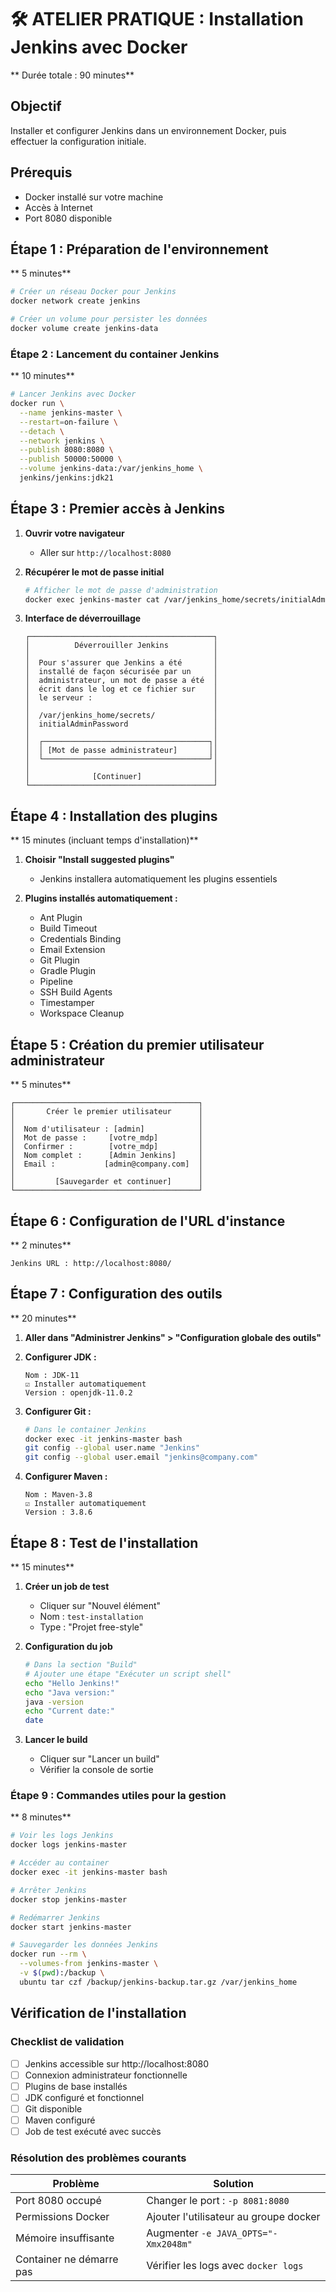 # 🛠️ ATELIER PRATIQUE : Installation Jenkins avec Docker
** Durée totale : 90 minutes**

## Objectif
Installer et configurer Jenkins dans un environnement Docker, puis effectuer la configuration initiale.

## Prérequis
- Docker installé sur votre machine
- Accès à Internet
- Port 8080 disponible

## Étape 1 : Préparation de l'environnement
** 5 minutes**

```bash
# Créer un réseau Docker pour Jenkins
docker network create jenkins

# Créer un volume pour persister les données
docker volume create jenkins-data
```

### Étape 2 : Lancement du container Jenkins
** 10 minutes**

```bash
# Lancer Jenkins avec Docker
docker run \
  --name jenkins-master \
  --restart=on-failure \
  --detach \
  --network jenkins \
  --publish 8080:8080 \
  --publish 50000:50000 \
  --volume jenkins-data:/var/jenkins_home \
  jenkins/jenkins:jdk21
```

## Étape 3 : Premier accès à Jenkins

1. **Ouvrir votre navigateur**
   - Aller sur `http://localhost:8080`

2. **Récupérer le mot de passe initial**
   ```bash
   # Afficher le mot de passe d'administration
   docker exec jenkins-master cat /var/jenkins_home/secrets/initialAdminPassword
   ```

3. **Interface de déverrouillage**
   ```
   ┌─────────────────────────────────────────┐
   │          Déverrouiller Jenkins          │
   │                                         │
   │  Pour s'assurer que Jenkins a été       │
   │  installé de façon sécurisée par un     │
   │  administrateur, un mot de passe a été  │
   │  écrit dans le log et ce fichier sur    │
   │  le serveur :                           │
   │                                         │
   │  /var/jenkins_home/secrets/             │
   │  initialAdminPassword                   │
   │                                         │
   │  ┌─────────────────────────────────────┐│
   │  │ [Mot de passe administrateur]       ││
   │  └─────────────────────────────────────┘│
   │                                         │
   │              [Continuer]                │
   └─────────────────────────────────────────┘
   ```

## Étape 4 : Installation des plugins
** 15 minutes (incluant temps d'installation)**

1. **Choisir "Install suggested plugins"**
   - Jenkins installera automatiquement les plugins essentiels

2. **Plugins installés automatiquement :**
   - Ant Plugin
   - Build Timeout
   - Credentials Binding
   - Email Extension
   - Git Plugin
   - Gradle Plugin
   - Pipeline
   - SSH Build Agents
   - Timestamper
   - Workspace Cleanup

## Étape 5 : Création du premier utilisateur administrateur
** 5 minutes**

```
┌─────────────────────────────────────────┐
│       Créer le premier utilisateur      │
│                                         │
│  Nom d'utilisateur : [admin]            │
│  Mot de passe :     [votre_mdp]         │
│  Confirmer :        [votre_mdp]         │
│  Nom complet :      [Admin Jenkins]     │
│  Email :           [admin@company.com]  │
│                                         │
│         [Sauvegarder et continuer]      │
└─────────────────────────────────────────┘
```

## Étape 6 : Configuration de l'URL d'instance
** 2 minutes**

```
Jenkins URL : http://localhost:8080/
```

## Étape 7 : Configuration des outils
** 20 minutes**

1. **Aller dans "Administrer Jenkins" > "Configuration globale des outils"**

2. **Configurer JDK :**
   ```
   Nom : JDK-11
   ☑ Installer automatiquement
   Version : openjdk-11.0.2
   ```

3. **Configurer Git :**
   ```bash
   # Dans le container Jenkins
   docker exec -it jenkins-master bash
   git config --global user.name "Jenkins"
   git config --global user.email "jenkins@company.com"
   ```

4. **Configurer Maven :**
   ```
   Nom : Maven-3.8
   ☑ Installer automatiquement
   Version : 3.8.6
   ```

## Étape 8 : Test de l'installation
** 15 minutes**

1. **Créer un job de test**
   - Cliquer sur "Nouvel élément"
   - Nom : `test-installation`
   - Type : "Projet free-style"

2. **Configuration du job**
   ```bash
   # Dans la section "Build"
   # Ajouter une étape "Exécuter un script shell"
   echo "Hello Jenkins!"
   echo "Java version:"
   java -version
   echo "Current date:"
   date
   ```

3. **Lancer le build**
   - Cliquer sur "Lancer un build"
   - Vérifier la console de sortie

### Étape 9 : Commandes utiles pour la gestion
** 8 minutes**

```bash
# Voir les logs Jenkins
docker logs jenkins-master

# Accéder au container
docker exec -it jenkins-master bash

# Arrêter Jenkins
docker stop jenkins-master

# Redémarrer Jenkins
docker start jenkins-master

# Sauvegarder les données Jenkins
docker run --rm \
  --volumes-from jenkins-master \
  -v $(pwd):/backup \
  ubuntu tar czf /backup/jenkins-backup.tar.gz /var/jenkins_home
```

## Vérification de l'installation

### Checklist de validation

- [ ] Jenkins accessible sur http://localhost:8080
- [ ] Connexion administrateur fonctionnelle
- [ ] Plugins de base installés
- [ ] JDK configuré et fonctionnel
- [ ] Git disponible
- [ ] Maven configuré
- [ ] Job de test exécuté avec succès

### Résolution des problèmes courants

| Problème | Solution |
|----------|----------|
| Port 8080 occupé | Changer le port : `-p 8081:8080` |
| Permissions Docker | Ajouter l'utilisateur au groupe docker |
| Mémoire insuffisante | Augmenter `-e JAVA_OPTS="-Xmx2048m"` |
| Container ne démarre pas | Vérifier les logs avec `docker logs` |
